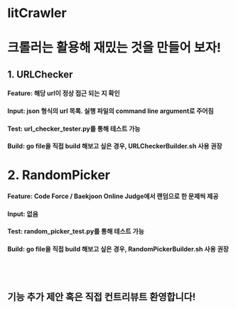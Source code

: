 # litCrawler
# 크롤러는 활용해 재밌는 것을 만들어 보자!

## 1. URLChecker  
#### Feature: 해당 url이 정상 접근 되는 지 확인  
#### Input: json 형식의 url 목록. 실행 파일의 command line argument로 주어짐  
#### Test: url_checker_tester.py를 통해 테스트 가능  
#### Build: go file을 직접 build 해보고 싶은 경우, URLCheckerBuilder.sh 사용 권장  

# 2. RandomPicker
#### Feature: Code Force / Baekjoon Online Judge에서 랜덤으로 한 문제씩 제공  
#### Input: 없음  
#### Test: random_picker_test.py를 통해 테스트 가능  
#### Build: go file을 직접 build 해보고 싶은 경우, RandomPickerBuilder.sh 사용 권장  
<br></br>
## 기능 추가 제안 혹은 직접 컨트리뷰트 환영합니다!
